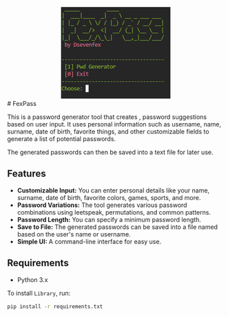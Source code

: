 <center><img src="image/FexPass.PNG"></center>
# FexPass

This is a password generator tool that creates ,  password suggestions based on user input. It uses personal information such as username, name, surname, date of birth, favorite things, and other customizable fields to generate a list of potential passwords.

The generated passwords can then be saved into a text file for later use.

## Features

- **Customizable Input:** You can enter personal details like your name, surname, date of birth, favorite colors, games, sports, and more.
- **Password Variations:** The tool generates various password combinations using leetspeak, permutations, and common patterns.
- **Password Length:** You can specify a minimum password length.
- **Save to File:** The generated passwords can be saved into a file named based on the user's name or username.
- **Simple UI:** A command-line interface for easy use.

## Requirements

- Python 3.x

To install `Library`, run:
```bash
pip install -r requirements.txt
